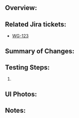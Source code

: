 ## Overview: ##

## Related Jira tickets: ##

* [WG-123](https://jira.tacc.utexas.edu/browse/WG-123)

## Summary of Changes: ##

## Testing Steps: ##
1.

## UI Photos:

## Notes: ##
